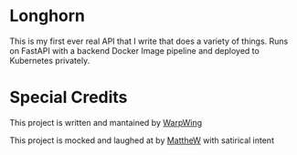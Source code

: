 
# Longhorn 


This is my first ever real API that I write that does a variety of things. Runs on FastAPI with a backend Docker Image pipeline and deployed to Kubernetes privately.


# Special Credits 
<p>This project is written and mantained by <a href="https://github.com/WarpWing" target="_blank" rel="noopener">WarpWing</a></p>   
<p>This project is mocked and laughed at by <a href="https://github.com/matthewzhaocc" target="_blank" rel="noopener">MattheW</a> with satirical intent</p>
